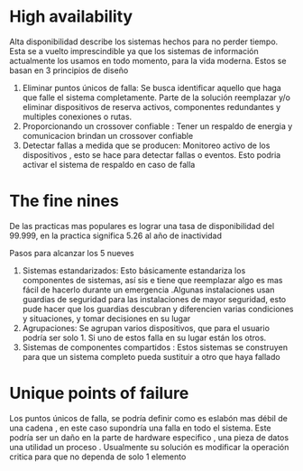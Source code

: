 # High availability
Alta disponibilidad describe  los sistemas hechos para no perder tiempo.
Esta se a vuelto imprescindible ya que los sistemas de información actualmente los usamos  en todo momento, para la vida moderna.
Estos se basan en 3 principios de diseño 

1. Eliminar puntos únicos de falla: Se busca identificar aquello que haga que falle el sistema completamente. Parte de la solución reemplazar y/o eliminar dispositivos  de reserva activos, componentes redundantes y multiples conexiones o rutas.
2. Proporcionando un crossover confiable : Tener un respaldo de energia y comunicacion brindan un crossover confiable
3. Detectar fallas a medida que se producen: Monitoreo activo de los dispositivos , esto se hace para detectar fallas  o eventos. Esto podria activar el sistema de respaldo en caso de falla 

# The fine nines 

De las practicas mas  populares es lograr una tasa de disponibilidad del 99.999, en la  practica significa 5.26 al año de inactividad 

Pasos para alcanzar los 5 nueves 
1. Sistemas estandarizados: Esto básicamente estandariza los componentes de sistemas, así sis e tiene que reemplazar algo es mas fácil de hacerlo  durante un emergencia .Algunas instalaciones usan guardias de seguridad para  las instalaciones de mayor seguridad, esto pude hacer que los guardias descubran y diferencien varias condiciones y situaciones, y tomar decisiones en su lugar 
2. Agrupaciones: Se agrupan varios dispositivos, que para el usuario podría ser solo 1. Si uno de estos falla en su lugar están los otros.
3. Sistemas de componentes compartidos : Estos sistemas se construyen para que un sistema completo pueda sustituir a otro que haya fallado 


# Unique points of failure

Los puntos únicos de falla, se podría definir como es eslabón mas débil de una cadena , en este caso supondría una falla en todo el sistema.
Este podría ser un daño en la parte de hardware especifico , una pieza de datos una utilidad un proceso .
Usualmente su solución  es modificar la operación critica para que no dependa de solo 1  elemento 